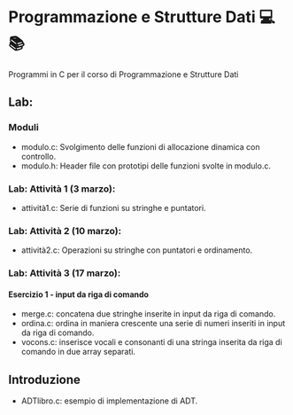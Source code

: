 # Programmazione e Strutture Dati 💻📚
Programmi in C per il corso di Programmazione e Strutture Dati

## Lab: 
### Moduli
- modulo.c: Svolgimento delle funzioni di allocazione dinamica con controllo.
- modulo.h: Header file con prototipi delle funzioni svolte in modulo.c.

### Lab: Attività 1 (3 marzo):
- attività1.c: Serie di funzioni su stringhe e puntatori.

### Lab: Attività 2 (10 marzo):
- attività2.c: Operazioni su stringhe con puntatori e ordinamento.

### Lab: Attività 3 (17 marzo):
#### Esercizio 1 - input da riga di comando
- merge.c: concatena due stringhe inserite in input da riga di comando.
- ordina.c: ordina in maniera crescente una serie di numeri inseriti in input da riga di comando.
- vocons.c: inserisce vocali e consonanti di una stringa inserita da riga di comando in due array separati.

## Introduzione
- ADTlibro.c: esempio di implementazione di ADT.

